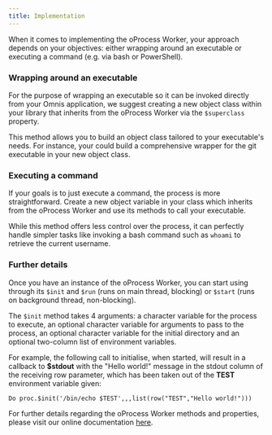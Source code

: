 ```yaml
---
title: Implementation
---
```


When it comes to implementing the oProcess Worker, your approach depends on your objectives: either wrapping around an executable or executing a command (e.g. via bash or PowerShell).

### Wrapping around an executable

For the purpose of wrapping an executable so it can be invoked directly from your Omnis application, we suggest creating a new object class within your library that inherits from the oProcess Worker via the `$superclass` property.

This method allows you to build an object class tailored to your executable's needs. For instance, your could build a comprehensive wrapper for the git executable in your new object class.

### Executing a command

If your goals is to just execute a command, the process is more straightforward. Create a new object variable in your class which inherits from the oProcess Worker and use its methods to call your executable.

While this method offers less control over the process, it can perfectly handle simpler tasks like invoking a bash command such as `whoami` to retrieve the current username.

### Further details

Once you have an instance of the oProcess Worker, you can start using through its `$init` and `$run` (runs on main thread, blocking) or `$start` (runs on background thread, non-blocking).

The `$init` method takes 4 arguments: a character variable for the process to execute, an optional character variable for arguments to pass to the process, an optional character variable for the initial directory and an optional two-column list of environment variables.

For example, the following call to initialise, when started, will result in a callback to **$stdout** with the "Hello world!" message in the stdout column of the receiving row parameter, which has been taken out of the **TEST** environment variable given:

```omnis
Do proc.$init('/bin/echo $TEST',,,list(row("TEST","Hello world!")))
```

For further details regarding the oProcess Worker methods and properties, please visit our online documentation [here](https://omnis.net/developers/resources/onlinedocs/ExtendingOmnis/06oprocess.html#chapter-6oprocess).